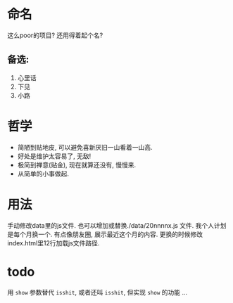 # 命名

这么poor的项目? 还用得着起个名? 

## 备选:

1. 心里话
2. 下见
3. 小路

# 哲学

- 简陋到贴地皮, 可以避免喜新厌旧一山看着一山高. 
- 好处是维护太容易了, 无敌!
- 极简到禅意(贴金), 现在就算还没有, 慢慢来.
- 从简单的小事做起.

# 用法

手动修改data里的js文件.
也可以增加或替换./data/20nnnnx.js 文件. 我个人计划是每个月换一个. 有点像朋友圈, 展示最近这个月的内容. 更换的时候修改index.html里12行加载js文件路径.

# todo
用 `show` 参数替代 `isshit`, 或者还叫 `isshit`, 但实现 `show` 的功能 ...
